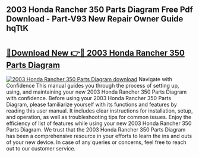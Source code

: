 ## 2003 Honda Rancher 350 Parts Diagram Free Pdf Download - Part-V93 New Repair Owner Guide hqTtK

# <h2><a href="http://dfkbzx.blite.top/?on=2003+Honda+Rancher+350+Parts+Diagram">🔗Download New 👉🔴 2003 Honda Rancher 350 Parts Diagram</a></h2>

[![2003 Honda Rancher 350 Parts Diagram download](https://i.imgur.com/lujVjoI.png)](http://dfkbzx.blite.top/?on=2003+Honda+Rancher+350+Parts+Diagram)
Navigate with Confidence This manual guides you through the process of setting up, using, and maintaining your new 2003 Honda Rancher 350 Parts Diagram with confidence. Before using your 2003 Honda Rancher 350 Parts Diagram, please familiarize yourself with its functions and features by reading this user manual. It includes clear instructions for installation, setup, and operation, as well as troubleshooting tips for common issues. Enjoy the efficiency of list of features while using your new 2003 Honda Rancher 350 Parts Diagram. We trust that the 2003 Honda Rancher 350 Parts Diagram has been a comprehensive resource in your efforts to learn the ins and outs of your new device. In case of any queries or concerns, feel free to reach out to our customer service.
